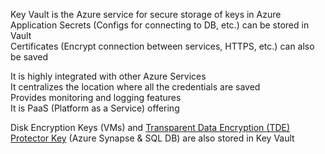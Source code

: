 Key Vault is the Azure service for secure storage of keys in Azure  
Application Secrets (Configs for connecting to DB, etc.) can be stored in Vault  
Certificates (Encrypt connection between services, HTTPS, etc.) can also be saved

It is highly integrated with other Azure Services  
It centralizes the location where all the credentials are saved  
Provides monitoring and logging features  
It is PaaS (Platform as a Service) offering

Disk Encryption Keys (VMs) and [Transparent Data Encryption (TDE) Protector Key](../Azure%20Analytics%20Services/Azure%20Synapse%20Analytics/Transparent%20Data%20Encryption%20%28TDE%29%20Protector%20Key.md) (Azure Synapse & SQL DB) are also stored in Key Vault
